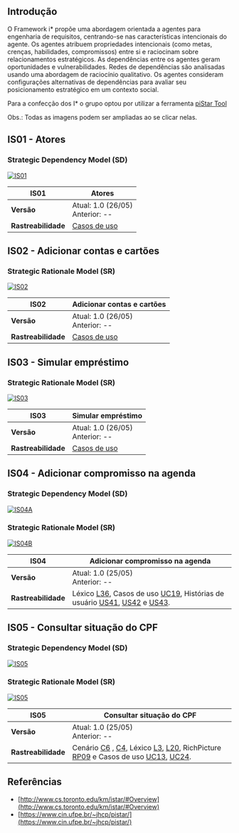 ## Introdução 

O Framework i* propõe uma abordagem orientada a agentes para engenharia de requisitos, centrando-se nas características intencionais do agente. Os agentes atribuem propriedades intencionais (como metas, crenças, habilidades, compromissos) entre si e raciocinam sobre relacionamentos estratégicos. As dependências entre os agentes geram oportunidades e vulnerabilidades. Redes de dependências são analisadas usando uma abordagem de raciocínio qualitativo. Os agentes consideram configurações alternativas de dependências para avaliar seu posicionamento estratégico em um contexto social.

Para a confecção dos I* o grupo optou por utilizar a ferramenta [piStar Tool](https://www.cin.ufpe.br/~jhcp/pistar/)

Obs.: Todas as imagens podem ser ampliadas ao se clicar nelas.

## IS01 - Atores

### Strategic Dependency Model (SD)
[ ![IS01](./../img/istar/geral.png)](./../img/istar/geral.png)


| **IS01** | **Atores**|
|--|--|
| **Versão**| Atual: 1.0 (26/05) <br> Anterior: --|
| **Rastreabilidade** | [Casos de uso](../casos_de_uso) |

## IS02 - Adicionar contas e cartões

### Strategic Rationale Model (SR)
[ ![IS02](./../img/istar/adicionar_conta_cartao.png)](./../img/istar/adicionar_conta_cartao.png)


| **IS02** | **Adicionar contas e cartões**|
|--|--|
| **Versão**| Atual: 1.0 (26/05) <br> Anterior: --|
| **Rastreabilidade** | [Casos de uso](../casos_de_uso) |

## IS03 - Simular empréstimo

### Strategic Rationale Model (SR)
[ ![IS03](./../img/istar/simular_emprestimo.png)](./../img/istar/simular_emprestimo.png)

| **IS03** | **Simular empréstimo**|
|--|--|
| **Versão**| Atual: 1.0 (26/05) <br> Anterior: --|
| **Rastreabilidade** | [Casos de uso](../casos_de_uso) |


## IS04 - Adicionar compromisso na agenda

### Strategic Dependency Model (SD)
[ ![IS04A](./../img/istar/agendaSD-v1.png)](./../img/istar/agendaSD-v1.png)

### Strategic Rationale Model (SR)
[ ![IS04B](./../img/istar/agendaSR-v1.png)](./../img/istar/agendaSR-v1.png)

| **IS04** | **Adicionar compromisso na agenda**|
|--|--|
| **Versão**| Atual: 1.0 (25/05) <br> Anterior: --|
| **Rastreabilidade** | Léxico [L36](../lexicos/#l36-agenda), Casos de uso [UC19](../casos_de_uso/#uc19-adicionar-na-agenda), Histórias de usuário [US41](../backlog/#us41-adicionar-transacao-na-agenda), [US42](../backlog/#us42-visualizar-contas-registradas-na-agenda) e [US43](../backlog/#us43-editar-contas-registradas0-na-agenda). |


## IS05 - Consultar situação do CPF

### Strategic Dependency Model (SD)
[ ![IS05](./../img/istar/consultarcpfSD-v1.png)](./../img/istar/consultarcpfSD-v1.png)

### Strategic Rationale Model (SR)
[ ![IS05](./../img/istar/consultarcpfSR-v1.png)](./../img/istar/consultarcpfSD-v1.png)

| **IS05** | **Consultar situação do CPF**|
|--|--|
| **Versão**| Atual: 1.0 (25/05) <br> Anterior: --|
| **Rastreabilidade** | Cenário [C6](../cenarios/#c6-consultar-cpf) , [C4](../cenarios/#c4-realizar-abertura-do-cadastro-positivo), Léxico [L3](../lexicos/#l3-consultar-cpf), [L20](../lexicos/#l20-radar-cpf), RichPicture [RP09](../../pre-rastreabilidade/richpicture/#rp09-radar-cpf) e Casos de uso [UC13](../casos_de_uso/#uc13-visualizar-status-do-nome-limpo-ou-sujo), [UC24](../casos_de_uso/#uc24-realizar-abertura-do-cadastro-positivo).|


## Referências 

 - [http://www.cs.toronto.edu/km/istar/#Overview](http://www.cs.toronto.edu/km/istar/#Overview)
 - [https://www.cin.ufpe.br/~jhcp/pistar/](https://www.cin.ufpe.br/~jhcp/pistar/)
